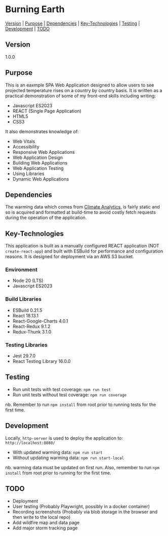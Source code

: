 # Burning Earth

[Version](#version) | [Purpose](#purpose) | [Dependencies](#dependencies) | [Key-Technologies](#key-technologies) | [Testing](#testing) | [Development](#development) | [TODO](#todo)

## Version

1.0.0

## Purpose

This is an eaxmple SPA Web Application designed to allow users to see projected temperature rises on a country by country basis. It is written as a practical demonstration of some of my front-end skills including writing:

- Javascript ES2023
- REACT (Single Page Application)
- HTML5
- CSS3

It also demonstrates knowledge of:

- Web Vitals
- Accessibility
- Responsive Web Applications
- Web Application Design
- Building Web Applications
- Web Application Testing
- Using Libraries
- Dynamic Web Applications

## Dependencies

The warming data which comes from [Climate Analytics](https://climateanalytics.org/), is fairly static and so is acquired and formatted at build-time to avoid costly fetch requests during the operation of the application.

## Key-Technologies

This application is built as a manually configured REACT application (NOT `create-react-app`) and built with ESBuild for performance and configuration reasons. It is designed for deployment via an AWS S3 bucket.

### Environment
- Node 20 (LTS)
- Javascript ES2023

### Build Libraries
- ESBuild 0.21.5
- React 18.13.1
- React-Google-Charts 4.0.1
- React-Redux 9.1.2
- Redux-Thunk 3.1.0

### Testing Libraries
- Jest 29.7.0
- React Testing Library 16.0.0

## Testing

- Run unit tests with test coverage: `npm run test`
- Run unit tests without test coverage: `npm run coverage`

nb. Remember to run `npm install` from root prior to running tests for the first time.

## Development

Locally, `http-server` is used to deploy the application to: `http://localhost:8080/`

- With updated warming data: `npm run start`
- Without updating warming data: `npm run start-local`

nb. warming data must be updated on first run. Also, remember to run `npm install` from root prior to running for the first time.

## TODO

- Deployment
- User testing (Probably Playwright, possibly in a docker container)
- Recording screenshots (Probably via blob storage in the browser and then write to the local repo)
- Add wildfire map and data page
- Add major storm tracking page